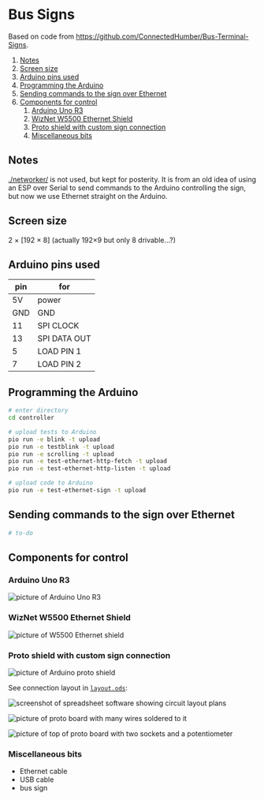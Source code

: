 # Bus Signs

Based on code from <https://github.com/ConnectedHumber/Bus-Terminal-Signs>.

1. [Notes](#notes)
2. [Screen size](#screen-size)
3. [Arduino pins used](#arduino-pins-used)
4. [Programming the Arduino](#programming-the-arduino)
5. [Sending commands to the sign over Ethernet](#sending-commands-to-the-sign-over-ethernet)
6. [Components for control](#components-for-control)
   1. [Arduino Uno R3](#arduino-uno-r3)
   2. [WizNet W5500 Ethernet Shield](#wiznet-w5500-ethernet-shield)
   3. [Proto shield with custom sign connection](#proto-shield-with-custom-sign-connection)
   4. [Miscellaneous bits](#miscellaneous-bits)

## Notes

[./networker/](./networker/) is not used, but kept for posterity. It is from an old idea of using an ESP over Serial to send commands to the Arduino controlling the sign, but now we use Ethernet straight on the Arduino.

## Screen size

2 × [192 × 8] (actually 192×9 but only 8 drivable…?)

## Arduino pins used

| pin | for |
| --- | --- |
| 5V | power |
| GND | GND |
| 11 | SPI CLOCK |
| 13 | SPI DATA OUT |
| 5 | LOAD PIN 1 |
| 7 | LOAD PIN 2 |

## Programming the Arduino

```bash
# enter directory
cd controller

# upload tests to Arduino
pio run -e blink -t upload
pio run -e testblink -t upload
pio run -e scrolling -t upload
pio run -e test-ethernet-http-fetch -t upload
pio run -e test-ethernet-http-listen -t upload

# upload code to Arduino
pio run -e test-ethernet-sign -t upload
```

## Sending commands to the sign over Ethernet

```bash
# to-do
```

## Components for control

### Arduino Uno R3

![picture of Arduino Uno R3](images/arduino_uno_r3.png)

### WizNet W5500 Ethernet Shield

![picture of W5500 Ethernet shield](images/w5500_ethernet_shield.png)

### Proto shield with custom sign connection

![picture of Arduino proto shield](./images/proto_shield.jpg)

See connection layout in [`layout.ods`](layout.ods):

![screenshot of spreadsheet software showing circuit layout plans](./images/layout_plan_arduino_proto_shield.png)

![picture of proto board with many wires soldered to it](./images/proto_shield_with_layout.jpg)

![picture of top of proto board with two sockets and a potentiometer](./images/proto_shield_with_layout_top.jpg)

### Miscellaneous bits

- Ethernet cable
- USB cable
- bus sign
